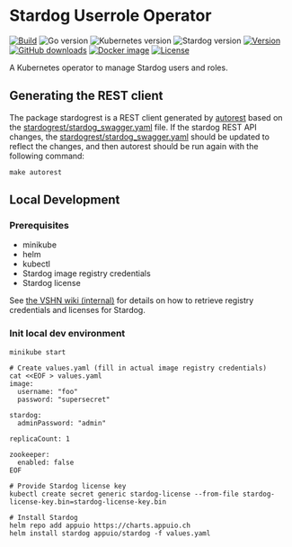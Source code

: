 # Stardog Userrole Operator

[![Build](https://img.shields.io/github/workflow/status/vshn/stardog-userrole-operator/Build)][build]
![Go version](https://img.shields.io/github/go-mod/go-version/vshn/stardog-userrole-operator)
![Kubernetes version](https://img.shields.io/badge/k8s-v1.18-blue)
![Stardog version](https://img.shields.io/badge/Stardog-v7-blue)
[![Version](https://img.shields.io/github/v/release/vshn/stardog-userrole-operator)][releases]
[![GitHub downloads](https://img.shields.io/github/downloads/vshn/stardog-userrole-operator/total)][releases]
[![Docker image](https://img.shields.io/docker/pulls/vshn/stardog-userrole-operator)][dockerhub]
[![License](https://img.shields.io/github/license/vshn/stardog-userrole-operator)][license]

A Kubernetes operator to manage Stardog users and roles.

## Generating the REST client

The package stardogrest is a REST client generated by [autorest](http://azure.github.io/autorest/) based on the [stardogrest/stardog_swagger.yaml](stardogrest/stardog_swagger.yaml) file. If the stardog REST API changes, the [stardogrest/stardog_swagger.yaml](stardogrest/stardog_swagger.yaml) should be updated to reflect the changes, and then autorest should be run again with the following command:

```
make autorest
```

[build]: https://github.com/vshn/stardog-userrole-operator/actions?query=workflow%3ABuild
[releases]: https://github.com/vshn/stardog-userrole-operator/releases
[license]: https://github.com/vshn/stardog-userrole-operator/blob/master/LICENSE
[dockerhub]: https://hub.docker.com/r/vshn/stardog-userrole-operator

## Local Development

### Prerequisites

- minikube
- helm
- kubectl
- Stardog image registry credentials
- Stardog license

See [the VSHN wiki (internal)](https://wiki.vshn.net/x/PIuVEw) for details on how to retrieve registry credentials and licenses for Stardog.

### Init local dev environment

```
minikube start

# Create values.yaml (fill in actual image registry credentials)
cat <<EOF > values.yaml
image:
  username: "foo"
  password: "supersecret"

stardog:
  adminPassword: "admin"

replicaCount: 1

zookeeper:
  enabled: false
EOF

# Provide Stardog license key
kubectl create secret generic stardog-license --from-file stardog-license-key.bin=stardog-license-key.bin

# Install Stardog
helm repo add appuio https://charts.appuio.ch
helm install stardog appuio/stardog -f values.yaml
```

